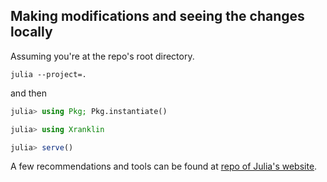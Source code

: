 ## Making modifications and seeing the changes locally

Assuming you're at the repo's root directory.
```
julia --project=.
```
and then
```julia
julia> using Pkg; Pkg.instantiate()

julia> using Xranklin

julia> serve()
```

A few recommendations and tools can be found at [repo of Julia's
website](https://github.com/JuliaLang/www.julialang.org/blob/main/README.md).
